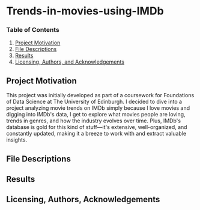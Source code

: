 # Trends-in-movies-using-IMDb
### Table of Contents

1. [Project Motivation](#motivation)
2. [File Descriptions](#files)
3. [Results](#results)
4. [Licensing, Authors, and Acknowledgements](#licensing)

## Project Motivation<a name="motivation"></a>
This project was initially developed as part of a coursework for Foundations of Data Science at The University of Edinburgh. I decided to dive into a project analyzing movie trends on IMDb simply because I love movies and digging into IMDb's data, I get to explore what movies people are loving, trends in genres, and how the industry evolves over time. Plus, IMDb's database is gold for this kind of stuff—it's extensive, well-organized, and constantly updated, making it a breeze to work with and extract valuable insights. 

## File Descriptions <a name="files"></a>

## Results<a name="results"></a>

## Licensing, Authors, Acknowledgements<a name="licensing"></a>
